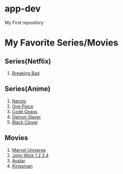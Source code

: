 # app-dev
My First repository

# **My Favorite Series/Movies**

## **Series(Netflix)**
1. [Breaking Bad](https://en.wikipedia.org/wiki/Breaking_Bad)

## **Series(Anime)**
1. [Naruto](https://en.wikipedia.org/wiki/Naruto)
2. [One Piece](https://en.wikipedia.org/wiki/One_Piece)
3. [Code Geass](https://en.wikipedia.org/wiki/Code_Geass)
4. [Demon Slayer](https://en.wikipedia.org/wiki/Demon_Slayer:_Kimetsu_no_Yaiba)
5. [Black Clover](https://en.wikipedia.org/wiki/Black_Clover)

## **Movies**
1. [Marvel Universe](https://en.wikipedia.org/wiki/Marvel_Cinematic_Universe)
2. [John Wick 1,2,3,4](https://en.wikipedia.org/wiki/John_Wick)
3. [Avatar](https://en.wikipedia.org/wiki/Avatar_(2009_film))
4. [Kingsman](https://en.wikipedia.org/wiki/Kingsman_(franchise))
